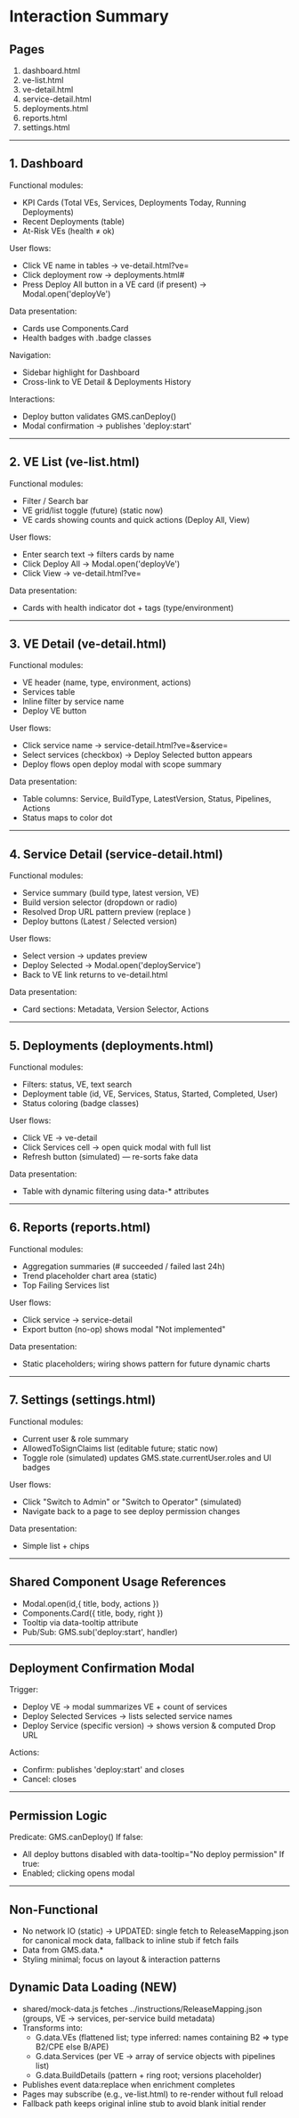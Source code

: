 # Interaction Summary

## Pages
1. dashboard.html
2. ve-list.html
3. ve-detail.html
4. service-detail.html
5. deployments.html
6. reports.html
7. settings.html

---

## 1. Dashboard
Functional modules:
- KPI Cards (Total VEs, Services, Deployments Today, Running Deployments)
- Recent Deployments (table)
- At-Risk VEs (health ≠ ok)

User flows:
- Click VE name in tables → ve-detail.html?ve=<VE>
- Click deployment row → deployments.html#<id>
- Press Deploy All button in a VE card (if present) → Modal.open('deployVe')

Data presentation:
- Cards use Components.Card
- Health badges with .badge classes

Navigation:
- Sidebar highlight for Dashboard
- Cross-link to VE Detail & Deployments History

Interactions:
- Deploy button validates GMS.canDeploy()
- Modal confirmation -> publishes 'deploy:start'

---

## 2. VE List (ve-list.html)
Functional modules:
- Filter / Search bar
- VE grid/list toggle (future) (static now)
- VE cards showing counts and quick actions (Deploy All, View)

User flows:
- Enter search text → filters cards by name
- Click Deploy All → Modal.open('deployVe')
- Click View → ve-detail.html?ve=<VE>

Data presentation:
- Cards with health indicator dot + tags (type/environment)

---

## 3. VE Detail (ve-detail.html)
Functional modules:
- VE header (name, type, environment, actions)
- Services table
- Inline filter by service name
- Deploy VE button

User flows:
- Click service name → service-detail.html?ve=<VE>&service=<Service>
- Select services (checkbox) → Deploy Selected button appears
- Deploy flows open deploy modal with scope summary

Data presentation:
- Table columns: Service, BuildType, LatestVersion, Status, Pipelines, Actions
- Status maps to color dot

---

## 4. Service Detail (service-detail.html)
Functional modules:
- Service summary (build type, latest version, VE)
- Build version selector (dropdown or radio)
- Resolved Drop URL pattern preview (replace <BuildVersion>)
- Deploy buttons (Latest / Selected version)

User flows:
- Select version → updates preview
- Deploy Selected → Modal.open('deployService')
- Back to VE link returns to ve-detail.html

Data presentation:
- Card sections: Metadata, Version Selector, Actions

---

## 5. Deployments (deployments.html)
Functional modules:
- Filters: status, VE, text search
- Deployment table (id, VE, Services, Status, Started, Completed, User)
- Status coloring (badge classes)

User flows:
- Click VE → ve-detail
- Click Services cell → open quick modal with full list
- Refresh button (simulated) — re-sorts fake data

Data presentation:
- Table with dynamic filtering using data-* attributes

---

## 6. Reports (reports.html)
Functional modules:
- Aggregation summaries (# succeeded / failed last 24h)
- Trend placeholder chart area (static)
- Top Failing Services list

User flows:
- Click service → service-detail
- Export button (no-op) shows modal "Not implemented"

Data presentation:
- Static placeholders; wiring shows pattern for future dynamic charts

---

## 7. Settings (settings.html)
Functional modules:
- Current user & role summary
- AllowedToSignClaims list (editable future; static now)
- Toggle role (simulated) updates GMS.state.currentUser.roles and UI badges

User flows:
- Click "Switch to Admin" or "Switch to Operator" (simulated)
- Navigate back to a page to see deploy permission changes

Data presentation:
- Simple list + chips

---

## Shared Component Usage References
- Modal.open(id,{ title, body, actions })
- Components.Card({ title, body, right })
- Tooltip via data-tooltip attribute
- Pub/Sub: GMS.sub('deploy:start', handler)

---

## Deployment Confirmation Modal
Trigger:
- Deploy VE → modal summarizes VE + count of services
- Deploy Selected Services → lists selected service names
- Deploy Service (specific version) → shows version & computed Drop URL

Actions:
- Confirm: publishes 'deploy:start' and closes
- Cancel: closes

---

## Permission Logic
Predicate: GMS.canDeploy()
If false:
- All deploy buttons disabled with data-tooltip="No deploy permission"
If true:
- Enabled; clicking opens modal

---

## Non-Functional
- No network IO (static) → UPDATED: single fetch to ReleaseMapping.json for canonical mock data, fallback to inline stub if fetch fails
- Data from GMS.data.*
- Styling minimal; focus on layout & interaction patterns

## Dynamic Data Loading (NEW)
- shared/mock-data.js fetches ../instructions/ReleaseMapping.json (groups, VE → services, per-service build metadata)
- Transforms into:
  - G.data.VEs (flattened list; type inferred: names containing B2 => type B2/CPE else B/APE)
  - G.data.Services (per VE → array of service objects with pipelines list)
  - G.data.BuildDetails (pattern + ring root; versions placeholder)
- Publishes event data:replace when enrichment completes
- Pages may subscribe (e.g., ve-list.html) to re-render without full reload
- Fallback path keeps original inline stub to avoid blank initial render

